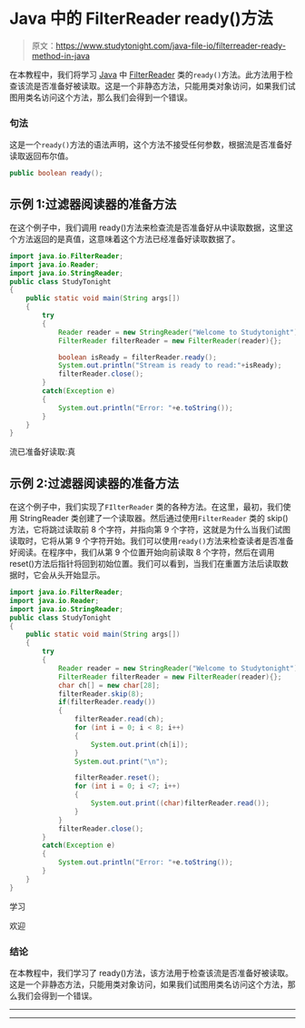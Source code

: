 # Java 中的 FilterReader ready()方法

> 原文：<https://www.studytonight.com/java-file-io/filterreader-ready-method-in-java>

在本教程中，我们将学习 [Java](https://www.studytonight.com/java/) 中 [FilterReader](https://www.studytonight.com/java-file-io/java-filterreader) 类的`ready()`方法。此方法用于检查该流是否准备好被读取。这是一个非静态方法，只能用类对象访问，如果我们试图用类名访问这个方法，那么我们会得到一个错误。

### 句法

这是一个`ready()`方法的语法声明，这个方法不接受任何参数，根据流是否准备好读取返回布尔值。

```java
public boolean ready(); 
```

## 示例 1:过滤器阅读器的准备方法

在这个例子中，我们调用 ready()方法来检查流是否准备好从中读取数据，这里这个方法返回的是真值，这意味着这个方法已经准备好读取数据了。

```java
import java.io.FilterReader;
import java.io.Reader;
import java.io.StringReader;
public class StudyTonight 
{
	public static void main(String args[])
	{
		try
		{
			Reader reader = new StringReader("Welcome to Studytonight"); 
			FilterReader filterReader = new FilterReader(reader){}; 

			boolean isReady = filterReader.ready(); 
			System.out.println("Stream is ready to read:"+isReady);
			filterReader.close(); 
		}
		catch(Exception e)
		{
			System.out.println("Error: "+e.toString());
		}
	}
}
```

流已准备好读取:真

## 示例 2:过滤器阅读器的准备方法

在这个例子中，我们实现了`FIlterReader` 类的各种方法。在这里，最初，我们使用 StringReader 类创建了一个读取器。然后通过使用`FilterReader` 类的 skip()方法，它将跳过读取前 8 个字符，并指向第 9 个字符，这就是为什么当我们试图读取时，它将从第 9 个字符开始。我们可以使用`ready()`方法来检查读者是否准备好阅读。在程序中，我们从第 9 个位置开始向前读取 8 个字符，然后在调用 reset()方法后指针将回到初始位置。我们可以看到，当我们在重置方法后读取数据时，它会从头开始显示。

```java
import java.io.FilterReader;
import java.io.Reader;
import java.io.StringReader;
public class StudyTonight 
{
	public static void main(String args[])
	{
		try
		{
			Reader reader = new StringReader("Welcome to Studytonight"); 
			FilterReader filterReader = new FilterReader(reader){}; 
			char ch[] = new char[28]; 		
			filterReader.skip(8); 
			if(filterReader.ready()) 
			{ 
				filterReader.read(ch); 
				for (int i = 0; i < 8; i++)  
				{ 
					System.out.print(ch[i]); 
				} 
				System.out.print("\n");		

				filterReader.reset(); 
				for (int i = 0; i <7; i++) 
				{ 
					System.out.print((char)filterReader.read()); 
				} 
			} 
			filterReader.close(); 
		}
		catch(Exception e)
		{
			System.out.println("Error: "+e.toString());
		}
	}
} 
```

学习

欢迎

### 结论

在本教程中，我们学习了 ready()方法，该方法用于检查该流是否准备好被读取。这是一个非静态方法，只能用类对象访问，如果我们试图用类名访问这个方法，那么我们会得到一个错误。

* * *

* * *
